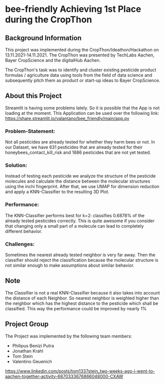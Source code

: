 # bee-friendly Achieving 1st Place during the CropThon

## Background Information
This project was implemented during the CropThon/Ideathon/Hackathon on 13.11.2021-14.11.2021.
The CropThon was presented by TechLabs Aachen, Bayer CropScience and the digitalHub Aachen.

The CropThon's task was to identify and cluster existing pesticide product formulas / agriculture data using tools from the field of data science and subsequently pitch them as product or start-up ideas to Bayer CropScience. 

## About this Project
Streamlit is having some problems lately. So it is possible that the App is not loading at the moment.
This Application can be used over the following link: https://share.streamlit.io/valantano/bee_friendly/main/app.py

### Problem-Statement: 
Not all pesticides are already tested for whether they harm bees or not. In our Dataset, we have 631 pesticides that are already tested for their honeybees_contact_kill_risk and 1686 pesticides that are not yet tested.

### Solution:
Instead of testing each pesticide we analyze the structure of the pesticide molecules and calculate the distance between the molecular structures using the inchi fingerprint. After that, we use UMAP for dimension reduction and apply a KNN-Classifier to the resulting 3D Plot.

### Performance:
The KNN-Classifier performs best for k=2: classifies 0.6878% of the already tested pesticides correctly. This is quite awesome if you consider that changing only a small part of a molecule can lead to completely different behavior.

### Challenges:
Sometimes the nearest already tested neighbor is very far away. Then the classifier should reject the classification because the molecular structure is not similar enough to make assumptions about similar behavior.

## Note
The Classifier is not a real KNN-Classifier because it also takes into account the distance of each Neighbor. So nearest neighbor is weighted higher than the neighbor which has the highest distance to the pesticide which shall be classified. This way the performance could be improved by nearly 1%

## Project Group
The Project was implemented by the following team members:
- Philipus Benizi Putra
- Jonathan Krahl
- Tom Stein
- Valentino Geuenich

https://www.linkedin.com/posts/tom1337stein_two-weeks-ago-i-went-to-aachen-together-activity-6870333676866048000-CXAW
